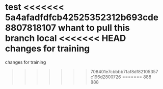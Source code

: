test
<<<<<<< 5a4afadfdfcb42525352312b693cde8807818107
whant to pull this branch local
<<<<<<< HEAD
changes for training
=======
changes for training
>>>>>>> 708401e7cbbbb7faf8df82105357c196d2800726
=======
888
>>>>>>> 888
